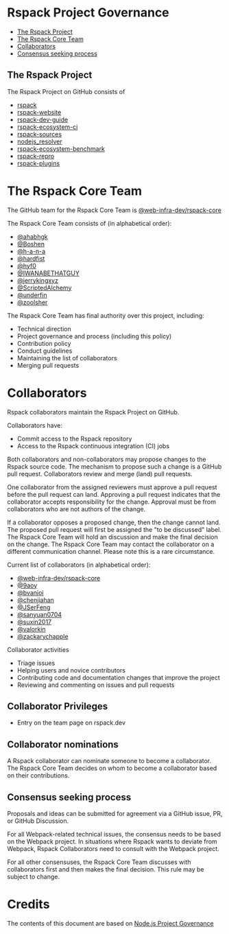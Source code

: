 # Rspack Project Governance

<!-- TOC -->

* [The Rspack Project](#the-rspack-project)
* [The Rspack Core Team](#the-rspack-core-team)
* [Collaborators](#collaborators)
* [Consensus seeking process](#consensus-seeking-process)

<!-- /TOC -->

## The Rspack Project

The Rspack Project on GitHub consists of

- [rspack](https://github.com/web-infra-dev/rspack)
- [rspack-website](https://github.com/web-infra-dev/rspack-website)
- [rspack-dev-guide](https://github.com/web-infra-dev/rspack-dev-guide)
- [rspack-ecosystem-ci](https://github.com/web-infra-dev/rspack-ecosystem-ci)
- [rspack-sources](https://github.com/web-infra-dev/rspack-sources)
- [nodejs_resolver](https://github.com/web-infra-dev/nodejs_resolver)
- [rspack-ecosystem-benchmark](https://github.com/web-infra-dev/rspack-ecosystem-benchmark)
- [rspack-repro](https://github.com/web-infra-dev/rspack-repro)
- [rspack-plugins](https://github.com/rspack-contrib/rspack-plugins)

# The Rspack Core Team

The GitHub team for the Rspack Core Team is [@web-infra-dev/rspack-core]

The Rspack Core Team consists of (in alphabetical order):

- [@ahabhgk]
- [@Boshen]
- [@h-a-n-a]
- [@hardfist]
- [@hyf0]
- [@IWANABETHATGUY]
- [@jerrykingxyz]
- [@ScriptedAlchemy]
- [@underfin]
- [@zoolsher]

The Rspack Core Team has final authority over this project, including:

- Technical direction
- Project governance and process (including this policy)
- Contribution policy
- Conduct guidelines
- Maintaining the list of collaborators
- Merging pull requests

# Collaborators

Rspack collaborators maintain the Rspack Project on GitHub.

Collaborators have:

- Commit access to the Rspack repository
- Access to the Rspack continuous integration (CI) jobs

Both collaborators and non-collaborators may propose changes to the Rspack source code.
The mechanism to propose such a change is a GitHub pull request.
Collaborators review and merge (land) pull requests.

One collaborator from the assigned reviewers must approve a pull request before the pull request can land.
Approving a pull request indicates that the collaborator accepts responsibility for the change.
Approval must be from collaborators who are not authors of the change.

If a collaborator opposes a proposed change, then the change cannot land. The proposed pull request will first be assigned the "to be discussed" label.
The Rspack Core Team will hold an discussion and make the final decision on the change.
The Rspack Core Team may contact the collaborator on a different communication channel.
Please note this is a rare circumstance.

Current list of collaborators (in alphabetical order):

- [@web-infra-dev/rspack-core]
- [@9aoy]
- [@bvanjoi]
- [@chenjiahan]
- [@JSerFeng]
- [@sanyuan0704]
- [@suxin2017]
- [@valorkin]
- [@zackarychapple]

Collaborator activities
- Triage issues
- Helping users and novice contributors
- Contributing code and documentation changes that improve the project
- Reviewing and commenting on issues and pull requests

## Collaborator Privileges

- Entry on the team page on rspack.dev

## Collaborator nominations

A Rspack collaborator can nominate someone to become a collaborator.
The Rspack Core Team decides on whom to become a collaborator based on their contributions.

## Consensus seeking process

Proposals and ideas can be submitted for agreement via a GitHub issue, PR, or GitHub Discussion.

For all Webpack-related technical issues, the consensus needs to be based on the Webpack project.
In situations where Rspack wants to deviate from Webpack,
Rspack Collaborators need to consult with the Webpack project.

For all other consensuses, the Rspack Core Team discusses with collaborators first and then makes the final decision.
This rule may be subject to change.

# Credits

The contents of this document are based on [Node.js Project Governance](https://github.com/nodejs/node/blob/main/GOVERNANCE.md)

[@web-infra-dev/rspack-core]: https://github.com/orgs/web-infra-dev/teams/rspack-core
[@ahabhgk]: https://github.com/ahabhgk
[@Boshen]: https://github.com/Boshen
[@h-a-n-a]: https://github.com/h-a-n-a
[@hardfist]: https://github.com/hardfist
[@hyf0]: https://github.com/hyf0
[@IWANABETHATGUY]: https://github.com/IWANABETHATGUY
[@jerrykingxyz]: https://github.com/jerrykingxyz
[@underfin]: https://github.com/underfin
[@zoolsher]: https://github.com/zoolsher
[@9aoy]: https://github.com/9aoy
[@bvanjoi]: https://github.com/bvanjoi
[@chenjiahan]: https://github.com/chenjiahan
[@valorkin]: https://github.com/valorkin
[@JSerFeng]: https://github.com/JSerFeng
[@sanyuan0704]: https://github.com/sanyuan0704
[@suxin2017]: https://github.com/suxin2017
[@zackarychapple]: https://github.com/zackarychapple
[@ScriptedAlchemy]: https://github.com/ScriptedAlchemy
